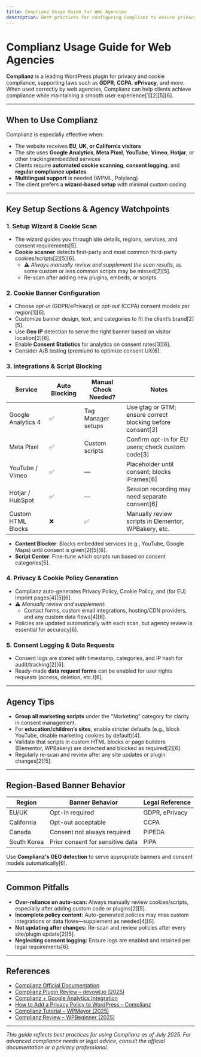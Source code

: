 ```yaml
---
title: Complianz Usage Guide for Web Agencies
description: Best practices for configuring Complianz to ensure privacy compliance for agency clients.
---
```


# Complianz Usage Guide for Web Agencies

**Complianz** is a leading WordPress plugin for privacy and cookie compliance, supporting laws such as **GDPR**, **CCPA**, **ePrivacy**, and more. When used correctly by web agencies, Complianz can help clients achieve compliance while maintaining a smooth user experience[1][2][5][6].

---

## When to Use Complianz

Complianz is especially effective when:

- The website receives **EU, UK, or California visitors**
- The site uses **Google Analytics**, **Meta Pixel**, **YouTube**, **Vimeo**, **Hotjar**, or other tracking/embedded services
- Clients require **automated cookie scanning**, **consent logging**, and **regular compliance updates**
- **Multilingual support** is needed (WPML, Polylang)
- The client prefers a **wizard-based setup** with minimal custom coding

---

## Key Setup Sections & Agency Watchpoints

### 1. **Setup Wizard & Cookie Scan**
- The wizard guides you through site details, regions, services, and consent requirements[5].
- **Cookie scanner** detects first-party and most common third-party cookies/scripts[2][5][6].  
  - ⚠️ *Always manually review and supplement the scan results*, as some custom or less common scripts may be missed[2][5].
  - Re-scan after adding new plugins, embeds, or scripts.

### 2. **Cookie Banner Configuration**
- Choose *opt-in* (GDPR/ePrivacy) or *opt-out* (CCPA) consent models per region[1][6].
- Customize banner design, text, and categories to fit the client’s brand[2][5].
- Use **Geo IP** detection to serve the right banner based on visitor location[2][6].
- Enable **Consent Statistics** for analytics on consent rates[3][6].
- Consider A/B testing (premium) to optimize consent UX[6].

### 3. **Integrations & Script Blocking**
| Service             | Auto Blocking | Manual Check Needed? | Notes                                                |
|---------------------|--------------|----------------------|------------------------------------------------------|
| Google Analytics 4  | ✅           | Tag Manager setups   | Use gtag or GTM; ensure correct blocking before consent[3] |
| Meta Pixel          | ✅           | Custom scripts       | Confirm opt-in for EU users; check custom code[3]    |
| YouTube / Vimeo     | ✅           | —                    | Placeholder until consent; blocks iFrames[6]         |
| Hotjar / HubSpot    | ✅           | —                    | Session recording may need separate consent[6]       |
| Custom HTML Blocks  | ❌           | ✅                   | Manually review scripts in Elementor, WPBakery, etc. |

- **Content Blocker**: Blocks embedded services (e.g., YouTube, Google Maps) until consent is given[2][5][6].
- **Script Center**: Fine-tune which scripts run based on consent categories[5].

### 4. **Privacy & Cookie Policy Generation**
- Complianz auto-generates Privacy Policy, Cookie Policy, and (for EU) Imprint pages[4][5][6].
- ⚠️ *Manually review and supplement*:
  - Contact forms, custom email integrations, hosting/CDN providers, and any custom data flows[4][6].
- Policies are updated automatically with each scan, but agency review is essential for accuracy[6].

### 5. **Consent Logging & Data Requests**
- Consent logs are stored with timestamp, categories, and IP hash for audit/tracking[2][6].
- Ready-made **data request forms** can be enabled for user rights requests (access, deletion, etc.)[6].

---

## Agency Tips

- **Group all marketing scripts** under the "Marketing" category for clarity in consent management.
- For **education/children’s sites**, enable stricter defaults (e.g., block YouTube, disable marketing cookies by default)[4].
- Validate that scripts in custom HTML blocks or page builders (Elementor, WPBakery) are detected and blocked as required[2][6].
- Regularly re-scan and review after any site updates or plugin changes[2][5].

---

## Region-Based Banner Behavior

| Region      | Banner Behavior      | Legal Reference      |
|-------------|---------------------|---------------------|
| EU/UK       | Opt-in required     | GDPR, ePrivacy      |
| California  | Opt-out acceptable  | CCPA                |
| Canada      | Consent not always required | PIPEDA       |
| South Korea | Prior consent for sensitive data | PIPA    |

Use **Complianz's GEO detection** to serve appropriate banners and consent models automatically[6].

---

## Common Pitfalls

- **Over-reliance on auto-scan:** Always manually review cookies/scripts, especially after adding custom code or plugins[2][5].
- **Incomplete policy content:** Auto-generated policies may miss custom integrations or data flows—supplement as needed[4][6].
- **Not updating after changes:** Re-scan and review policies after every site/plugin update[2][5].
- **Neglecting consent logging:** Ensure logs are enabled and retained per legal requirements[6].

---

## References

- [Complianz Official Documentation](https://complianz.io/docs/)  
- [Complianz Plugin Review – devowl.io (2025)](https://devowl.io/data-protection/complianz-review/)  
- [Complianz + Google Analytics Integration](https://complianz.io/configuring-google-analytics/)  
- [How to Add a Privacy Policy to WordPress – Complianz](https://complianz.io/wordpress-privacy-policy-how-to-add-a-privacy-policy-to-your-wordpress-site/)  
- [Complianz Tutorial – WPMayor (2025)](https://wpmayor.com/complianz-tutorial/)  
- [Complianz Review – WPBeginner (2025)](https://www.wpbeginner.com/solutions/complianz/)

---

*This guide reflects best practices for using Complianz as of July 2025. For advanced compliance needs or legal advice, consult the official documentation or a privacy professional.*
